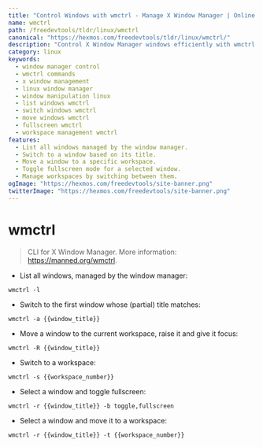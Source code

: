 ```yaml
---
title: "Control Windows with wmctrl - Manage X Window Manager | Online Free DevTools by Hexmos"
name: wmctrl
path: /freedevtools/tldr/linux/wmctrl
canonical: "https://hexmos.com/freedevtools/tldr/linux/wmctrl/"
description: "Control X Window Manager windows efficiently with wmctrl. List, switch, move, and manage windows via command line. Free online tool, no registration required."
category: linux
keywords:
  - window manager control
  - wmctrl commands
  - x window management
  - linux window manager
  - window manipulation linux
  - list windows wmctrl
  - switch windows wmctrl
  - move windows wmctrl
  - fullscreen wmctrl
  - workspace management wmctrl
features:
  - List all windows managed by the window manager.
  - Switch to a window based on its title.
  - Move a window to a specific workspace.
  - Toggle fullscreen mode for a selected window.
  - Manage workspaces by switching between them.
ogImage: "https://hexmos.com/freedevtools/site-banner.png"
twitterImage: "https://hexmos.com/freedevtools/site-banner.png"
---
```


# wmctrl

> CLI for X Window Manager.
> More information: <https://manned.org/wmctrl>.

- List all windows, managed by the window manager:

`wmctrl -l`

- Switch to the first window whose (partial) title matches:

`wmctrl -a {{window_title}}`

- Move a window to the current workspace, raise it and give it focus:

`wmctrl -R {{window_title}}`

- Switch to a workspace:

`wmctrl -s {{workspace_number}}`

- Select a window and toggle fullscreen:

`wmctrl -r {{window_title}} -b toggle,fullscreen`

- Select a window and move it to a workspace:

`wmctrl -r {{window_title}} -t {{workspace_number}}`
